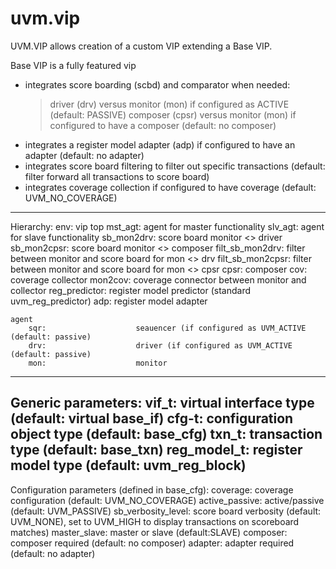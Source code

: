 # uvm.vip
UVM.VIP allows creation of a custom VIP extending a Base VIP.

Base VIP is a fully featured vip
- integrates score boarding (scbd) and comparator when needed:
	> driver (drv) versus monitor (mon) if configured as ACTIVE (default: PASSIVE)
	> composer (cpsr) versus monitor (mon) if configured to have a composer (default: no composer)
- integrates a register model adapter (adp) if configured to have an adapter (default: no adapter)
- integrates score board filtering to filter out specific transactions (default: filter forward all transactions to score board)
- integrates coverage collection if configured to have coverage (default: UVM_NO_COVERAGE)

-----------------
Hierarchy:
	env:						vip top 
		mst_agt:				agent for master functionality
		slv_agt:				agent for slave functionality
		sb_mon2drv:			score board monitor <> driver
		sb_mon2cpsr:			score board monitor <> composer
		filt_sb_mon2drv:		filter between monitor and score board for mon <> drv
		filt_sb_mon2cpsr:	filter between monitor and score board for mon <> cpsr
		cpsr:				composer
		cov:					coverage collector
		mon2cov:				coverage connector between monitor and collector
		reg_predictor:		register model predictor (standard uvm_reg_predictor)
		adp:					register model adapter
		
	agent
		sqr:					seauencer (if configured as UVM_ACTIVE (default: passive)
		drv:					driver (if configured as UVM_ACTIVE (default: passive)
		mon:					monitor
-------------------
Generic parameters:
	vif_t:					virtual interface type (default: virtual base_if)
	cfg-t:					configuration object type (default: base_cfg)
	txn_t:					transaction type (default: base_txn)
	reg_model_t:				register model type (default: uvm_reg_block)
-------------------
Configuration parameters (defined in base_cfg):
	coverage:				coverage configuration (default: UVM_NO_COVERAGE)
	active_passive:			active/passive	(default: UVM_PASSIVE)
	sb_verbosity_level:		score board verbosity (default: UVM_NONE), set to UVM_HIGH to display transactions on scoreboard matches)
	master_slave:			master or slave (default:SLAVE)
	composer:				composer required (default: no composer)
	adapter:					adapter required (default: no adapter)		
